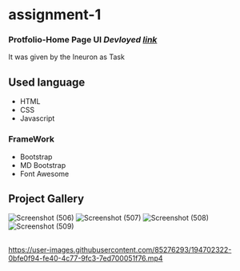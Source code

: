 # assignment-1 #
### Protfolio-Home Page UI *Devloyed [link](https://jagrati1213.github.io/assignment-1/)* ###
It was given by the Ineuron as Task
## Used language ##
- HTML 
- CSS
- Javascript
### FrameWork ###
- Bootstrap
- MD Bootstrap
- Font Awesome
## Project Gallery ##
![Screenshot (506)](https://user-images.githubusercontent.com/85276293/194702308-627455e3-26e3-467c-9410-90e591915f8c.png)
![Screenshot (507)](https://user-images.githubusercontent.com/85276293/194702310-22af8fbc-203c-4370-a86f-60f1632ac298.png)
![Screenshot (508)](https://user-images.githubusercontent.com/85276293/194702312-745b8059-defa-42d7-bf9c-905a46ae80ea.png)
![Screenshot (509)](https://user-images.githubusercontent.com/85276293/194702315-a472e075-acae-4ac0-8c1a-0c3a837f1628.png)
## ##
https://user-images.githubusercontent.com/85276293/194702322-0bfe0f94-fe40-4c77-9fc3-7ed700051f76.mp4

